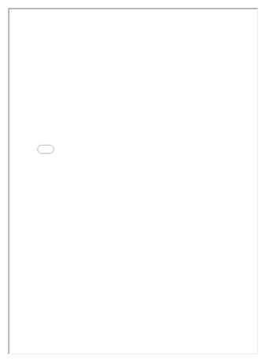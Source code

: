 <section class="page__content e-content" itemprop="text">
  <div style="width: 100%; height:700">
    <iframe src="/assets/CV_Yixiao_Sep2025.pdf" width="100%" height="700">
    </iframe>
  </div>
</section>
